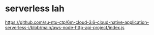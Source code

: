 # serverless lah

https://github.com/su-ntu-ctp/6m-cloud-3.6-cloud-native-application-serverless-i/blob/main/aws-node-http-api-project/index.js